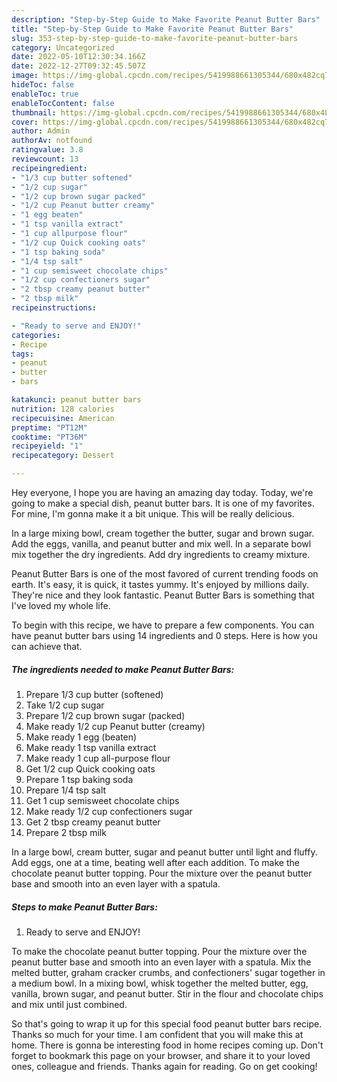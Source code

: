 ```yaml
---
description: "Step-by-Step Guide to Make Favorite Peanut Butter Bars"
title: "Step-by-Step Guide to Make Favorite Peanut Butter Bars"
slug: 353-step-by-step-guide-to-make-favorite-peanut-butter-bars
category: Uncategorized
date: 2022-05-10T12:30:34.166Z
date: 2022-12-27T09:32:45.507Z
image: https://img-global.cpcdn.com/recipes/5419988661305344/680x482cq70/peanut-butter-bars-recipe-main-photo.jpg
hideToc: false
enableToc: true
enableTocContent: false
thumbnail: https://img-global.cpcdn.com/recipes/5419988661305344/680x482cq70/peanut-butter-bars-recipe-main-photo.jpg
cover: https://img-global.cpcdn.com/recipes/5419988661305344/680x482cq70/peanut-butter-bars-recipe-main-photo.jpg
author: Admin
authorAv: notfound
ratingvalue: 3.8
reviewcount: 13
recipeingredient:
- "1/3 cup butter softened"
- "1/2 cup sugar"
- "1/2 cup brown sugar packed"
- "1/2 cup Peanut butter creamy"
- "1 egg beaten"
- "1 tsp vanilla extract"
- "1 cup allpurpose flour"
- "1/2 cup Quick cooking oats"
- "1 tsp baking soda"
- "1/4 tsp salt"
- "1 cup semisweet chocolate chips"
- "1/2 cup confectioners sugar"
- "2 tbsp creamy peanut butter"
- "2 tbsp milk"
recipeinstructions:

- "Ready to serve and ENJOY!"
categories:
- Recipe
tags:
- peanut
- butter
- bars

katakunci: peanut butter bars 
nutrition: 128 calories
recipecuisine: American
preptime: "PT12M"
cooktime: "PT36M"
recipeyield: "1"
recipecategory: Dessert

---
```



Hey everyone, I hope you are having an amazing day today. Today, we're going to make a special dish, peanut butter bars. It is one of my favorites. For mine, I'm gonna make it a bit unique. This will be really delicious.

In a large mixing bowl, cream together the butter, sugar and brown sugar. Add the eggs, vanilla, and peanut butter and mix well. In a separate bowl mix together the dry ingredients. Add dry ingredients to creamy mixture.

Peanut Butter Bars is one of the most favored of current trending foods on earth. It's easy, it is quick, it tastes yummy. It's enjoyed by millions daily. They're nice and they look fantastic. Peanut Butter Bars is something that I've loved my whole life.


To begin with this recipe, we have to prepare a few components. You can have peanut butter bars using 14 ingredients and 0 steps. Here is how you can achieve that.

<!--inarticleads1-->

##### The ingredients needed to make Peanut Butter Bars:

1. Prepare 1/3 cup butter (softened)
1. Take 1/2 cup sugar
1. Prepare 1/2 cup brown sugar (packed)
1. Make ready 1/2 cup Peanut butter (creamy)
1. Make ready 1 egg (beaten)
1. Make ready 1 tsp vanilla extract
1. Make ready 1 cup all-purpose flour
1. Get 1/2 cup Quick cooking oats
1. Prepare 1 tsp baking soda
1. Prepare 1/4 tsp salt
1. Get 1 cup semisweet chocolate chips
1. Make ready 1/2 cup confectioners sugar
1. Get 2 tbsp creamy peanut butter
1. Prepare 2 tbsp milk


In a large bowl, cream butter, sugar and peanut butter until light and fluffy. Add eggs, one at a time, beating well after each addition. To make the chocolate peanut butter topping. Pour the mixture over the peanut butter base and smooth into an even layer with a spatula. 

<!--inarticleads2-->

##### Steps to make Peanut Butter Bars:


1. Ready to serve and ENJOY!

To make the chocolate peanut butter topping. Pour the mixture over the peanut butter base and smooth into an even layer with a spatula. Mix the melted butter, graham cracker crumbs, and confectioners&#39; sugar together in a medium bowl. In a mixing bowl, whisk together the melted butter, egg, vanilla, brown sugar, and peanut butter. Stir in the flour and chocolate chips and mix until just combined. 

So that's going to wrap it up for this special food peanut butter bars recipe. Thanks so much for your time. I am confident that you will make this at home. There is gonna be interesting food in home recipes coming up. Don't forget to bookmark this page on your browser, and share it to your loved ones, colleague and friends. Thanks again for reading. Go on get cooking!
